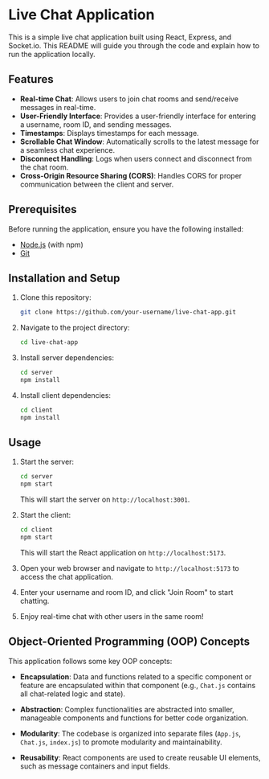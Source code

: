 # Live Chat Application

This is a simple live chat application built using React, Express, and Socket.io. This README will guide you through the code and explain how to run the application locally.

## Features

- **Real-time Chat**: Allows users to join chat rooms and send/receive messages in real-time.
- **User-Friendly Interface**: Provides a user-friendly interface for entering a username, room ID, and sending messages.
- **Timestamps**: Displays timestamps for each message.
- **Scrollable Chat Window**: Automatically scrolls to the latest message for a seamless chat experience.
- **Disconnect Handling**: Logs when users connect and disconnect from the chat room.
- **Cross-Origin Resource Sharing (CORS)**: Handles CORS for proper communication between the client and server.

## Prerequisites

Before running the application, ensure you have the following installed:

- [Node.js](https://nodejs.org/) (with npm)
- [Git](https://git-scm.com/)

## Installation and Setup

1. Clone this repository:

   ```bash
   git clone https://github.com/your-username/live-chat-app.git
   ```

2. Navigate to the project directory:

   ```bash
   cd live-chat-app
   ```

3. Install server dependencies:

   ```bash
   cd server
   npm install
   ```

4. Install client dependencies:

   ```bash
   cd client
   npm install
   ```

## Usage

1. Start the server:

   ```bash
   cd server
   npm start
   ```

   This will start the server on `http://localhost:3001`.

2. Start the client:

   ```bash
   cd client
   npm start
   ```

   This will start the React application on `http://localhost:5173`.

3. Open your web browser and navigate to `http://localhost:5173` to access the chat application.

4. Enter your username and room ID, and click "Join Room" to start chatting.

5. Enjoy real-time chat with other users in the same room!

## Object-Oriented Programming (OOP) Concepts

This application follows some key OOP concepts:

- **Encapsulation**: Data and functions related to a specific component or feature are encapsulated within that component (e.g., `Chat.js` contains all chat-related logic and state).

- **Abstraction**: Complex functionalities are abstracted into smaller, manageable components and functions for better code organization.

- **Modularity**: The codebase is organized into separate files (`App.js`, `Chat.js`, `index.js`) to promote modularity and maintainability.

- **Reusability**: React components are used to create reusable UI elements, such as message containers and input fields.

